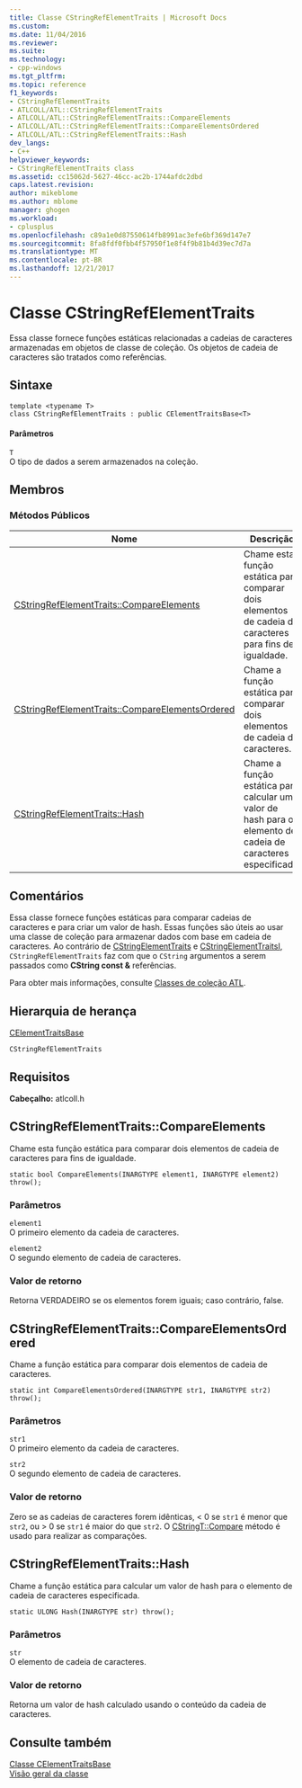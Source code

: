 ```yaml
---
title: Classe CStringRefElementTraits | Microsoft Docs
ms.custom: 
ms.date: 11/04/2016
ms.reviewer: 
ms.suite: 
ms.technology:
- cpp-windows
ms.tgt_pltfrm: 
ms.topic: reference
f1_keywords:
- CStringRefElementTraits
- ATLCOLL/ATL::CStringRefElementTraits
- ATLCOLL/ATL::CStringRefElementTraits::CompareElements
- ATLCOLL/ATL::CStringRefElementTraits::CompareElementsOrdered
- ATLCOLL/ATL::CStringRefElementTraits::Hash
dev_langs:
- C++
helpviewer_keywords:
- CStringRefElementTraits class
ms.assetid: cc15062d-5627-46cc-ac2b-1744afdc2dbd
caps.latest.revision: 
author: mikeblome
ms.author: mblome
manager: ghogen
ms.workload:
- cplusplus
ms.openlocfilehash: c89a1e0d87550614fb8991ac3efe6bf369d147e7
ms.sourcegitcommit: 8fa8fdf0fbb4f57950f1e8f4f9b81b4d39ec7d7a
ms.translationtype: MT
ms.contentlocale: pt-BR
ms.lasthandoff: 12/21/2017
---
```

# <a name="cstringrefelementtraits-class"></a>Classe CStringRefElementTraits
Essa classe fornece funções estáticas relacionadas a cadeias de caracteres armazenadas em objetos de classe de coleção. Os objetos de cadeia de caracteres são tratados como referências.  
  
## <a name="syntax"></a>Sintaxe  
  
```
template <typename T>  
class CStringRefElementTraits : public CElementTraitsBase<T>
```  
  
#### <a name="parameters"></a>Parâmetros  
 `T`  
 O tipo de dados a serem armazenados na coleção.  
  
## <a name="members"></a>Membros  
  
### <a name="public-methods"></a>Métodos Públicos  
  
|Nome|Descrição|  
|----------|-----------------|  
|[CStringRefElementTraits::CompareElements](#compareelements)|Chame esta função estática para comparar dois elementos de cadeia de caracteres para fins de igualdade.|  
|[CStringRefElementTraits::CompareElementsOrdered](#compareelementsordered)|Chame a função estática para comparar dois elementos de cadeia de caracteres.|  
|[CStringRefElementTraits::Hash](#hash)|Chame a função estática para calcular um valor de hash para o elemento de cadeia de caracteres especificada.|  
  
## <a name="remarks"></a>Comentários  
 Essa classe fornece funções estáticas para comparar cadeias de caracteres e para criar um valor de hash. Essas funções são úteis ao usar uma classe de coleção para armazenar dados com base em cadeia de caracteres. Ao contrário de [CStringElementTraits](../../atl/reference/cstringelementtraits-class.md) e [CStringElementTraitsI](../../atl/reference/cstringelementtraitsi-class.md), `CStringRefElementTraits` faz com que o `CString` argumentos a serem passados como **CString const &** referências.  
  
 Para obter mais informações, consulte [Classes de coleção ATL](../../atl/atl-collection-classes.md).  
  
## <a name="inheritance-hierarchy"></a>Hierarquia de herança  
 [CElementTraitsBase](../../atl/reference/celementtraitsbase-class.md)  
  
 `CStringRefElementTraits`  
  
## <a name="requirements"></a>Requisitos  
 **Cabeçalho:** atlcoll.h  
  
##  <a name="compareelements"></a>CStringRefElementTraits::CompareElements  
 Chame esta função estática para comparar dois elementos de cadeia de caracteres para fins de igualdade.  
  
```
static bool CompareElements(INARGTYPE element1, INARGTYPE element2) throw();
```  
  
### <a name="parameters"></a>Parâmetros  
 `element1`  
 O primeiro elemento da cadeia de caracteres.  
  
 `element2`  
 O segundo elemento de cadeia de caracteres.  
  
### <a name="return-value"></a>Valor de retorno  
 Retorna VERDADEIRO se os elementos forem iguais; caso contrário, false.  
  
##  <a name="compareelementsordered"></a>CStringRefElementTraits::CompareElementsOrdered  
 Chame a função estática para comparar dois elementos de cadeia de caracteres.  
  
```
static int CompareElementsOrdered(INARGTYPE str1, INARGTYPE str2) throw();
```  
  
### <a name="parameters"></a>Parâmetros  
 `str1`  
 O primeiro elemento da cadeia de caracteres.  
  
 `str2`  
 O segundo elemento de cadeia de caracteres.  
  
### <a name="return-value"></a>Valor de retorno  
 Zero se as cadeias de caracteres forem idênticas, < 0 se `str1` é menor que `str2`, ou > 0 se `str1` é maior do que `str2`. O [CStringT::Compare](../../atl-mfc-shared/reference/cstringt-class.md#compare) método é usado para realizar as comparações.  
  
##  <a name="hash"></a>CStringRefElementTraits::Hash  
 Chame a função estática para calcular um valor de hash para o elemento de cadeia de caracteres especificada.  
  
```
static ULONG Hash(INARGTYPE str) throw();
```  
  
### <a name="parameters"></a>Parâmetros  
 `str`  
 O elemento de cadeia de caracteres.  
  
### <a name="return-value"></a>Valor de retorno  
 Retorna um valor de hash calculado usando o conteúdo da cadeia de caracteres.  
  
## <a name="see-also"></a>Consulte também  
 [Classe CElementTraitsBase](../../atl/reference/celementtraitsbase-class.md)   
 [Visão geral da classe](../../atl/atl-class-overview.md)
